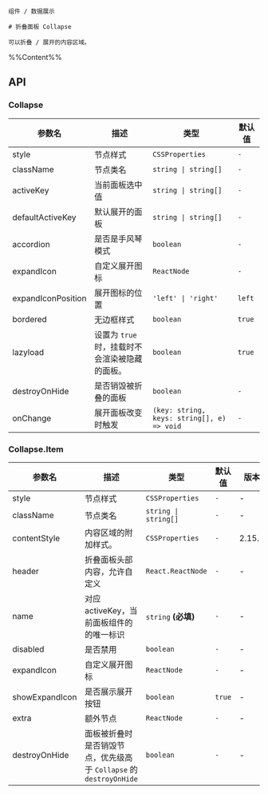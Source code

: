 `````
组件 / 数据展示

# 折叠面板 Collapse

可以折叠 / 展开的内容区域。
`````

%%Content%%

## API

### Collapse

|参数名|描述|类型|默认值|
|---|---|---|---|
|style|节点样式|`CSSProperties`|`-`|
|className|节点类名|`string \| string[]`|`-`|
|activeKey|当前面板选中值|`string \| string[]`|`-`|
|defaultActiveKey|默认展开的面板|`string \| string[]`|`-`|
|accordion|是否是手风琴模式|`boolean`|`-`|
|expandIcon|自定义展开图标|`ReactNode`|`-`|
|expandIconPosition|展开图标的位置|`'left' \| 'right'`|`left`|
|bordered|无边框样式|`boolean`|`true`|
|lazyload|设置为 `true` 时，挂载时不会渲染被隐藏的面板。|`boolean`|`true`|
|destroyOnHide|是否销毁被折叠的面板|`boolean`|`-`|
|onChange|展开面板改变时触发|`(key: string, keys: string[], e) => void`|`-`|

### Collapse.Item

|参数名|描述|类型|默认值|版本|
|---|---|---|---|---|
|style|节点样式|`CSSProperties`|`-`|-|
|className|节点类名|`string \| string[]`|`-`|-|
|contentStyle|内容区域的附加样式。|`CSSProperties`|`-`|2.15.0|
|header|折叠面板头部内容，允许自定义|`React.ReactNode`|`-`|-|
|name|对应 activeKey，当前面板组件的的唯一标识|`string` **(必填)**|`-`|-|
|disabled|是否禁用|`boolean`|`-`|-|
|expandIcon|自定义展开图标|`ReactNode`|`-`|-|
|showExpandIcon|是否展示展开按钮|`boolean`|`true`|-|
|extra|额外节点|`ReactNode`|`-`|-|
|destroyOnHide|面板被折叠时是否销毁节点，优先级高于 `Collapse` 的 `destroyOnHide`|`boolean`|`-`|-|
